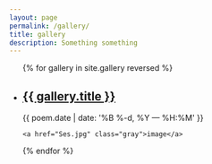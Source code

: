 ```yaml
---
layout: page
permalink: /gallery/
title: gallery
description: Something something
---
```


<ul class="post-list">
{% for gallery in site.gallery reversed %}
    <li>
        <h2><a class="gallery-title" href="{{ gallery.url | prepend: site.baseurl }}">{{ gallery.title }}</a></h2>
        <p class="post-meta">{{ poem.date | date: '%B %-d, %Y — %H:%M' }}</p>
      </li>
    
    <a href="Ses.jpg" class="gray">image</a>
{% endfor %}
</ul>
